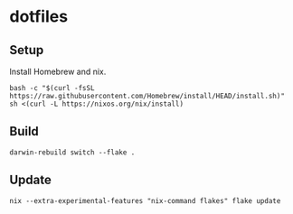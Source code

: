 # dotfiles

## Setup

Install Homebrew and nix.

```
bash -c "$(curl -fsSL https://raw.githubusercontent.com/Homebrew/install/HEAD/install.sh)"
sh <(curl -L https://nixos.org/nix/install)
```

## Build

```
darwin-rebuild switch --flake .
```

## Update

```
nix --extra-experimental-features "nix-command flakes" flake update
```